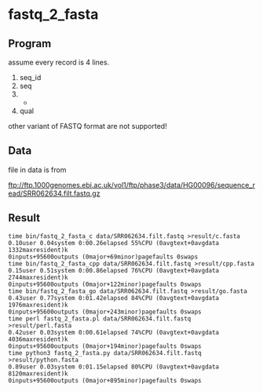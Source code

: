 # fastq_2_fasta

## Program

assume every record is 4 lines.

1. seq_id
2. seq
3. +
4. qual

other variant of FASTQ format are not supported!


## Data
file in data is from 

ftp://ftp.1000genomes.ebi.ac.uk/vol1/ftp/phase3/data/HG00096/sequence_read/SRR062634.filt.fastq.gz

## Result

```
time bin/fastq_2_fasta_c data/SRR062634.filt.fastq >result/c.fasta
0.10user 0.04system 0:00.26elapsed 55%CPU (0avgtext+0avgdata 1332maxresident)k
0inputs+95600outputs (0major+69minor)pagefaults 0swaps
time bin/fastq_2_fasta_cpp data/SRR062634.filt.fastq >result/cpp.fasta
0.15user 0.51system 0:00.86elapsed 76%CPU (0avgtext+0avgdata 2744maxresident)k
0inputs+95600outputs (0major+122minor)pagefaults 0swaps
time bin/fastq_2_fasta_go data/SRR062634.filt.fastq >result/go.fasta
0.43user 0.77system 0:01.42elapsed 84%CPU (0avgtext+0avgdata 1976maxresident)k
0inputs+95600outputs (0major+243minor)pagefaults 0swaps
time perl fastq_2_fasta.pl data/SRR062634.filt.fastq >result/perl.fasta
0.42user 0.03system 0:00.61elapsed 74%CPU (0avgtext+0avgdata 4036maxresident)k
0inputs+95600outputs (0major+194minor)pagefaults 0swaps
time python3 fastq_2_fasta.py data/SRR062634.filt.fastq >result/python.fasta
0.89user 0.03system 0:01.15elapsed 80%CPU (0avgtext+0avgdata 8120maxresident)k
0inputs+95600outputs (0major+895minor)pagefaults 0swaps
```


